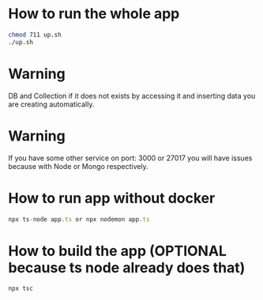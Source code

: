 # How to run the whole app
```bash
chmod 711 up.sh
./up.sh
```
# Warning
DB and Collection if it does not exists by accessing it and inserting data you are creating automatically.
# Warning
If you have some other service on port: 3000 or 27017 you will have issues because with Node or Mongo respectively.

# How to run app without docker
```typescript
npx ts-node app.ts or npx nodemon app.ts
```

# How to build the app (OPTIONAL because ts node already does that)
```typescript
npx tsc
```